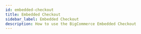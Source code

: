 ```yaml
---
id: embedded-checkout
title: Embedded Checkout
sidebar_label: Embedded Checkout
description: How to use the BigCommerce Embedded Checkout
---
```

